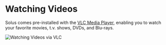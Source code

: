 # Watching Videos

Solus comes pre-installed with the [VLC Media Player](http://www.videolan.org/vlc/index.html), enabling you to watch your favorite movies, t.v. shows, DVDs, and Blu-rays.

![Watching Videos via VLC](imgs/help-center/common-tasks/watching-videos/vlc.jpg)